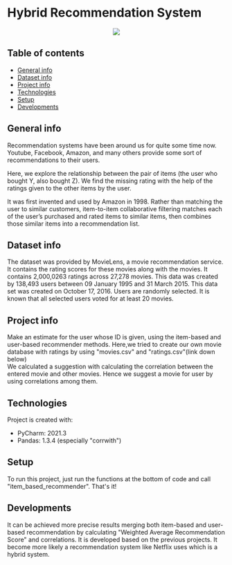 # Hybrid Recommendation System

<p align="center">
	<img src="https://www.researchgate.net/profile/Xiangjie-Kong-2/publication/330077673/figure/fig5/AS:710433577107459@1546391972632/A-hybrid-paper-recommendation-system.png" />

</p>

## Table of contents
* [General info](#general-info)
* [Dataset info](#dataset-info)
* [Project info](#project-info)
* [Technologies](#technologies)
* [Setup](#setup)
* [Developments](#developments)

## General info
Recommendation systems have been around us for quite some time now. Youtube, Facebook, Amazon, and many others provide some sort of recommendations to their users.   

Here, we explore the relationship between the pair of items (the user who bought Y, also bought Z). We find the missing rating with the help of the ratings given to the other items by the user.   

It was first invented and used by Amazon in 1998. Rather than matching the user to similar customers, item-to-item collaborative filtering matches each of the user’s purchased and rated items to similar items, then combines those similar items into a recommendation list.



## Dataset info
The dataset was provided by MovieLens, a movie recommendation service. It contains the rating scores for these movies along with the movies. It contains 2,000,0263 ratings across 27,278 movies. This data was created by 138,493 users between 09 January 1995 and 31 March 2015. This data set was created on October 17, 2016. Users are randomly selected. It is known that all selected users voted for at least 20 movies.
## Project info
Make an estimate for the user whose ID is given, using the item-based and user-based recommender methods.
Here,we tried to create our own movie database with ratings by using "movies.csv" and "ratings.csv"(link down below)  
We calculated a suggestion with calculating the correlation between the entered movie and other movies. Hence we suggest a movie for user by using correlations among them.

## Technologies
Project is created with:
* PyCharm: 2021.3 
* Pandas: 1.3.4 (especially "corrwith")


	
## Setup
To run this project, just run the functions at the bottom of code and call "item_based_recommender". That's it!

## Developments 
It can be achieved more precise results merging both item-based and user-based recommendation by calculating "Weighted Average Recommendation Score" and correlations. It is developed based on the previous projects. It become more likely a recommendation system like Netflix uses which is a hybrid system.

